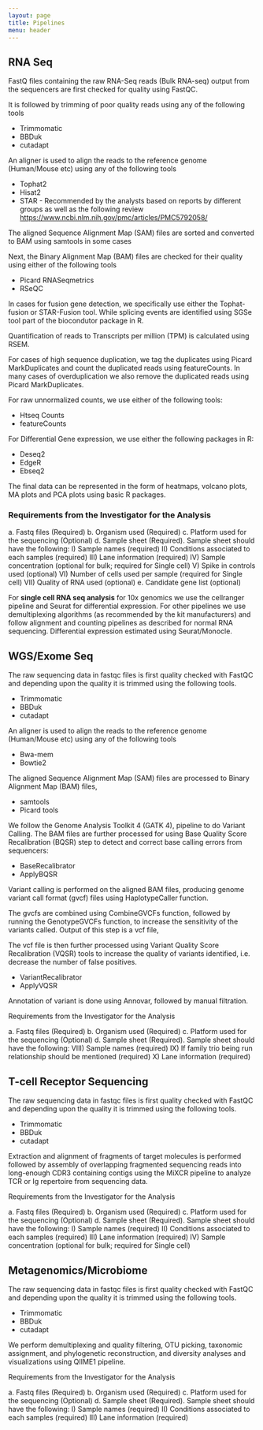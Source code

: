 ```yaml
---
layout: page
title: Pipelines
menu: header
---
```


## **RNA Seq**

FastQ files containing the raw RNA-Seq reads (Bulk RNA-seq)  output from the sequencers are first checked for quality using FastQC. 

It is followed by trimming of poor quality reads using any of the following tools

* Trimmomatic 
* BBDuk
* cutadapt

An aligner is used to align the reads to the reference genome (Human/Mouse etc) using any of the following tools
*	Tophat2
*	Hisat2
*	STAR - Recommended by the analysts based on reports by different groups as well as the following review https://www.ncbi.nlm.nih.gov/pmc/articles/PMC5792058/

The aligned Sequence Alignment Map (SAM) files are sorted and converted to BAM using samtools in some cases

Next, the Binary Alignment Map (BAM) files are checked for their quality using either of the following tools
*	Picard RNASeqmetrics
*	RSeQC

In cases for fusion gene detection, we specifically use either the Tophat-fusion or STAR-Fusion tool. While splicing events are identified using SGSe tool part of the biocondutor package in R.

Quantification of reads to Transcripts per million (TPM) is calculated using RSEM.

For cases of high sequence duplication, we tag the duplicates using Picard MarkDuplicates and count the duplicated reads using featureCounts. In many cases of overduplication we also remove the duplicated reads using Picard MarkDuplicates.

For raw unnormalized counts, we use either of the following tools:
*	Htseq Counts
*	featureCounts


For Differential Gene expression, we use either the following packages in R:
*	Deseq2
*	EdgeR
*	Ebseq2

The final data can be represented in the form of heatmaps, volcano plots, MA plots and PCA plots using basic R packages. 

### Requirements from the Investigator for the Analysis

a.	Fastq files (Required)
b.	Organism used (Required)
c.	Platform used for the sequencing (Optional)
d.	Sample sheet (Required). Sample sheet should have the following:
I)	Sample names (required)
II)	Conditions associated to each samples (required)
III)	Lane information (required)
IV)	Sample concentration (optional for bulk; required for Single cell)
V)	Spike in controls used (optional)
VI)	Number of cells used per sample (required for Single cell)
VII)	Quality of RNA used (optional)
e.	Candidate gene list (optional)

For **single cell RNA seq analysis** for 10x genomics we use the cellranger pipeline and Seurat for differential expression. For other pipelines we use demultiplexing algorithms (as recommended by the kit manufacturers) and follow alignment and counting pipelines as described for normal RNA sequencing. Differential expression estimated using Seurat/Monocle. 

## **WGS/Exome Seq**

The raw sequencing data in fastqc files is first quality checked with FastQC and depending upon the quality it is trimmed using the following tools.
* Trimmomatic 
* BBDuk
* cutadapt

An aligner is used to align the reads to the reference genome (Human/Mouse etc) using any of the following tools
*	Bwa-mem
*	Bowtie2

The aligned Sequence Alignment Map (SAM) files are processed  to Binary Alignment Map (BAM) files, 
*	samtools  
*	Picard tools

We follow the Genome Analysis Toolkit 4 (GATK 4),  pipeline to do Variant Calling. The BAM files are further processed for using Base Quality Score Recalibration (BQSR) step to detect and correct base calling errors from sequencers:
*	BaseRecalibrator
*	ApplyBQSR

Variant calling is performed on the aligned BAM files, producing genome variant call format (gvcf) files using HaplotypeCaller function.

The gvcfs are combined using CombineGVCFs function, followed by running the GenotypeGVCFs function, to increase the sensitivity of the variants called. Output of this step is a vcf file,

The vcf file is then further processed  using Variant Quality Score Recalibration (VQSR) tools to increase the quality of variants identified, i.e. decrease the number of false positives. 

*	VariantRecalibrator 
*	ApplyVQSR 

Annotation of variant is done using Annovar, followed by manual filtration.

Requirements from the Investigator for the Analysis

a.	Fastq files (Required)
b.	Organism used (Required)
c.	Platform used for the sequencing (Optional)
d.	Sample sheet (Required). Sample sheet should have the following:
VIII)	Sample names (required)
IX)	If family trio being run relationship should be mentioned (required)
X)	Lane information (required)


## **T-cell Receptor Sequencing**

The raw sequencing data in fastqc files is first quality checked with FastQC and depending upon the quality it is trimmed using the following tools.
* Trimmomatic 
* BBDuk
* cutadapt

Extraction and alignment of fragments of target molecules is performed followed by assembly of overlapping fragmented sequencing reads into long-enough CDR3 containing contigs using the MiXCR pipeline to analyze TCR or Ig repertoire from sequencing data.

Requirements from the Investigator for the Analysis

a.	Fastq files (Required)
b.	Organism used (Required)
c.	Platform used for the sequencing (Optional)
d.	Sample sheet (Required). Sample sheet should have the following:
I)	Sample names (required)
II)	Conditions associated to each samples (required)
III)	Lane information (required)
IV)	Sample concentration (optional for bulk; required for Single cell)


## **Metagenomics/Microbiome**

The raw sequencing data in fastqc files is first quality checked with FastQC and depending upon the quality it is trimmed using the following tools.
* Trimmomatic 
* BBDuk
* cutadapt

We perform demultiplexing and quality filtering, OTU picking, taxonomic assignment, and phylogenetic reconstruction, and diversity analyses and visualizations using QIIME1 pipeline.

Requirements from the Investigator for the Analysis

a.	Fastq files (Required)
b.	Organism used (Required)
c.	Platform used for the sequencing (Optional)
d.	Sample sheet (Required). Sample sheet should have the following:
I)	Sample names (required)
II)	Conditions associated to each samples (required)
III)	Lane information (required)
